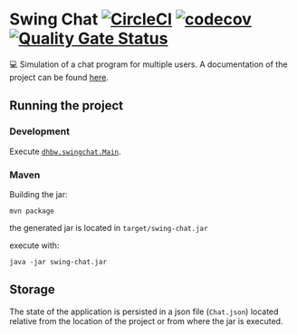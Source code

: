 # Swing Chat [![CircleCI](https://circleci.com/gh/ingokuba/swing-chat.svg?style=svg)](https://circleci.com/gh/ingokuba/swing-chat) [![codecov](https://codecov.io/gh/ingokuba/swing-chat/branch/master/graph/badge.svg)](https://codecov.io/gh/ingokuba/swing-chat) [![Quality Gate Status](https://sonarcloud.io/api/project_badges/measure?project=ingokuba_swing-chat&metric=alert_status)](https://sonarcloud.io/dashboard?id=ingokuba_swing-chat)

:computer: Simulation of a chat program for multiple users. A documentation of the project can be found [here](DOCUMENTATION.md).

## Running the project

### Development

Execute [`dhbw.swingchat.Main`](src/main/java/dhbw/swingchat/Main.java).

### Maven

Building the jar:

```
mvn package
```

the generated jar is located in `target/swing-chat.jar`

execute with:

```
java -jar swing-chat.jar
```

## Storage

The state of the application is persisted in a json file (`Chat.json`) located relative from the location of the project or from where the jar is executed.